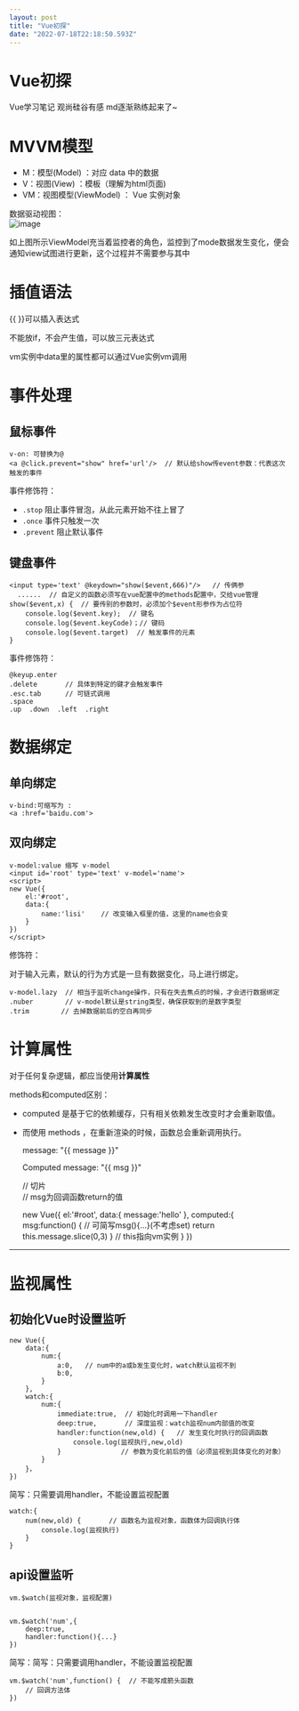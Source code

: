 ```yaml
---
layout: post
title: "Vue初探"
date: "2022-07-18T22:18:50.593Z"
---
```

Vue初探
=====

Vue学习笔记 观尚硅谷有感 md逐渐熟练起来了~

MVVM模型
======

*   M：模型(Model) ：对应 data 中的数据
*   V：视图(View) ：模板（理解为html页面)
*   VM：视图模型(ViewModel) ： Vue 实例对象

数据驱动视图：  
![image](https://img2022.cnblogs.com/blog/2722623/202207/2722623-20220718202817291-1233687476.jpg)

如上图所示ViewModel充当着监控者的角色，监控到了mode数据发生变化，便会通知view试图进行更新，这个过程并不需要参与其中

插值语法
====

{{ }}可以插入表达式

不能放if，不会产生值，可以放三元表达式

vm实例中data里的属性都可以通过Vue实例vm调用

事件处理
====

鼠标事件
----

    v-on: 可替换为@
    <a @click.prevent="show" href='url'/>  // 默认给show传event参数：代表这次触发的事件
    

事件修饰符：

*   `.stop` 阻止事件冒泡，从此元素开始不往上冒了
*   `.once` 事件只触发一次
*   `.prevent` 阻止默认事件

键盘事件
----

    <input type='text' @keydown="show($event,666)"/>   // 传俩参 
      ......  // 自定义的函数必须写在vue配置中的methods配置中，交给vue管理
    show($event,x) {  // 要传别的参数时，必须加个$event形参作为占位符
    	console.log($event.key);  // 键名
    	console.log($event.keyCode)；// 键码
    	console.log($event.target)  // 触发事件的元素
    }
    

事件修饰符：

    @keyup.enter
    .delete       // 具体到特定的键才会触发事件
    .esc.tab	  // 可链式调用
    .space
    .up  .down  .left  .right
    

数据绑定
====

单向绑定
----

    v-bind:可缩写为 :
    <a :href='baidu.com'>
    

双向绑定
----

    v-model:value 缩写 v-model
    <input id='root' type='text' v-model='name'>
    <script>
    new Vue({
    	el:'#root',
    	data:{
    		name:'lisi'    // 改变输入框里的值，这里的name也会变
    	}
    })
    </script>
    

修饰符：

对于输入元素，默认的行为方式是一旦有数据变化，马上进行绑定。

    v-model.lazy  // 相当于监听change操作，只有在失去焦点的时候，才会进行数据绑定
    .nuber        // v-model默认是string类型，确保获取到的是数字类型
    .trim        // 去掉数据前后的空白再同步
    

计算属性
====

对于任何复杂逻辑，都应当使用**计算属性**

methods和computed区别：

*   computed 是基于它的依赖缓存，只有相关依赖发生改变时才会重新取值。
    
*   而使用 methods ，在重新渲染的时候，函数总会重新调用执行。
    

    <div id="root">
      <p> message: "{{ message }}"</p>
      <p>Computed message: "{{ msg }}"</p>   // 切片
    </div>					// msg为回调函数return的值
    

    new Vue({
        el:'#root',
        data:{
            message:'hello'
        },
        computed:{
            msg:function() {	// 可简写msg(){...}(不考虑set)
                return this.message.slice(0,3)
            }       // this指向vm实例
        }
    })
    

* * *

监视属性
====

初始化Vue时设置监听
-----------

    new Vue({
        data:{
            num:{     
                a:0,   // num中的a或b发生变化时，watch默认监视不到
                b:0,
            }
        },
        watch:{
            num:{  
                immediate:true,  // 初始化时调用一下handler
                deep:true,       // 深度监视：watch监视num内部值的改变
                handler:function(new,old) {   // 发生变化时执行的回调函数
                    console.log(监视执行,new,old)
                }				// 参数为变化前后的值（必须监视到具体变化的对象）
            }
        }，
    })
    

简写：只需要调用handler，不能设置监视配置

    watch:{
        num(new,old) {       // 函数名为监视对象，函数体为回调执行体
        	console.log(监视执行)
        }
    }
    

api设置监听
-------

    vm.$watch(监视对象，监视配置)
    

    vm.$watch('num',{       
        deep:true,
        handler:function(){...}
    })
    

简写：简写：只需要调用handler，不能设置监视配置

    vm.$watch('num',function() {  // 不能写成箭头函数 
        // 回调方法体
    })